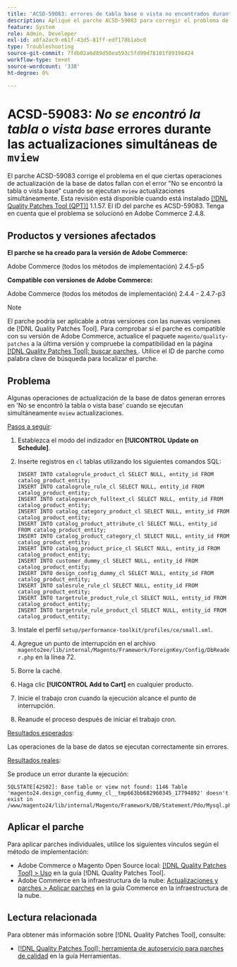 ```yaml
---
title: 'ACSD-59083: errores de tabla base o vista no encontrados durante actualizaciones simultáneas de mview'
description: Aplique el parche ACSD-59083 para corregir el problema de Adobe Commerce en el que determinadas operaciones de actualización de la base de datos fallan con el error "No se encontró la tabla o vista base".
feature: System
role: Admin, Developer
exl-id: a0fa2ac9-e61f-43d5-81ff-edf178b1abc0
type: Troubleshooting
source-git-commit: 7fdb02a6d89d50ea593c5fd99d78101f89198424
workflow-type: tm+mt
source-wordcount: '338'
ht-degree: 0%

---
```


# ACSD-59083: *No se encontró la tabla o vista base* errores durante las actualizaciones simultáneas de `mview`

El parche ACSD-59083 corrige el problema en el que ciertas operaciones de actualización de la base de datos fallan con el error &quot;No se encontró la tabla o vista base&quot; cuando se ejecutan `mview` actualizaciones simultáneamente. Esta revisión está disponible cuando está instalado [[!DNL Quality Patches Tool (QPT)]](/help/tools/quality-patches-tool/quality-patches-tool-to-self-serve-quality-patches.md) 1.1.57. El ID del parche es ACSD-59083. Tenga en cuenta que el problema se solucionó en Adobe Commerce 2.4.8.

## Productos y versiones afectados

**El parche se ha creado para la versión de Adobe Commerce:**

Adobe Commerce (todos los métodos de implementación) 2.4.5-p5

**Compatible con versiones de Adobe Commerce:**

Adobe Commerce (todos los métodos de implementación) 2.4.4 - 2.4.7-p3

>[!NOTE]
>
>El parche podría ser aplicable a otras versiones con las nuevas versiones de [!DNL Quality Patches Tool]. Para comprobar si el parche es compatible con su versión de Adobe Commerce, actualice el paquete `magento/quality-patches` a la última versión y compruebe la compatibilidad en la página [[!DNL Quality Patches Tool]: buscar parches &#x200B;](https://experienceleague.adobe.com/tools/commerce-quality-patches/index.html?lang=es). Utilice el ID de parche como palabra clave de búsqueda para localizar el parche.

## Problema

Algunas operaciones de actualización de la base de datos generan errores en &#39;No se encontró la tabla o vista base&#39; cuando se ejecutan simultáneamente `mview` actualizaciones.

<u>Pasos a seguir</u>:

1. Establezca el modo del indizador en **[!UICONTROL Update on Schedule]**.
1. Inserte registros en `cl` tablas utilizando los siguientes comandos SQL:

   ```
   INSERT INTO catalogrule_product_cl SELECT NULL, entity_id FROM catalog_product_entity;
   INSERT INTO catalogrule_rule_cl SELECT NULL, entity_id FROM catalog_product_entity;
   INSERT INTO catalogsearch_fulltext_cl SELECT NULL, entity_id FROM catalog_product_entity;
   INSERT INTO catalog_category_product_cl SELECT NULL, entity_id FROM catalog_product_entity;
   INSERT INTO catalog_product_attribute_cl SELECT NULL, entity_id FROM catalog_product_entity;
   INSERT INTO catalog_product_category_cl SELECT NULL, entity_id FROM catalog_product_entity;
   INSERT INTO catalog_product_price_cl SELECT NULL, entity_id FROM catalog_product_entity;
   INSERT INTO customer_dummy_cl SELECT NULL, entity_id FROM catalog_product_entity;
   INSERT INTO design_config_dummy_cl SELECT NULL, entity_id FROM catalog_product_entity;
   INSERT INTO salesrule_rule_cl SELECT NULL, entity_id FROM catalog_product_entity;
   INSERT INTO targetrule_product_rule_cl SELECT NULL, entity_id FROM catalog_product_entity;
   INSERT INTO targetrule_rule_product_cl SELECT NULL, entity_id FROM catalog_product_entity;
   ```

1. Instale el perfil `setup/performance-toolkit/profiles/ce/small.xml`.
1. Agregue un punto de interrupción en el archivo `magento2ee/lib/internal/Magento/Framework/ForeignKey/Config/DbReader.php` en la línea 72.
1. Borre la caché.
1. Haga clic **[!UICONTROL Add to Cart]** en cualquier producto.
1. Inicie el trabajo cron cuando la ejecución alcance el punto de interrupción.
1. Reanude el proceso después de iniciar el trabajo cron.

<u>Resultados esperados</u>:

Las operaciones de la base de datos se ejecutan correctamente sin errores.

<u>Resultados reales</u>:

Se produce un error durante la ejecución:

```
SQLSTATE[42S02]: Base table or view not found: 1146 Table 'magento24.design_config_dummy_cl__tmp663bb682960345_17794892' doesn't exist in /www/magento24/lib/internal/Magento/Framework/DB/Statement/Pdo/Mysql.php:90
```

## Aplicar el parche

Para aplicar parches individuales, utilice los siguientes vínculos según el método de implementación:

* Adobe Commerce o Magento Open Source local: [[!DNL Quality Patches Tool] > Uso](/help/tools/quality-patches-tool/usage.md) en la guía [!DNL Quality Patches Tool].
* Adobe Commerce en la infraestructura de la nube: [Actualizaciones y parches > Aplicar parches](https://experienceleague.adobe.com/docs/commerce-cloud-service/user-guide/develop/upgrade/apply-patches.html?lang=es) en la guía Commerce en la infraestructura de la nube.


## Lectura relacionada

Para obtener más información sobre [!DNL Quality Patches Tool], consulte:

* [[!DNL Quality Patches Tool]: herramienta de autoservicio para parches de calidad](/help/tools/quality-patches-tool/quality-patches-tool-to-self-serve-quality-patches.md) en la guía Herramientas.
